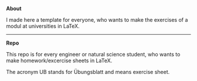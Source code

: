 **About**

I made here a template for everyone, who wants to make the exercises of a modul at universities in LaTeX.

------------------------------------------------------------------------------------------------------------------

**Repo**


This repo is for every engineer or natural science student, who wants to make homework/excercise sheets in LaTeX.

The acronym UB stands for Übungsblatt and means exercise sheet.
